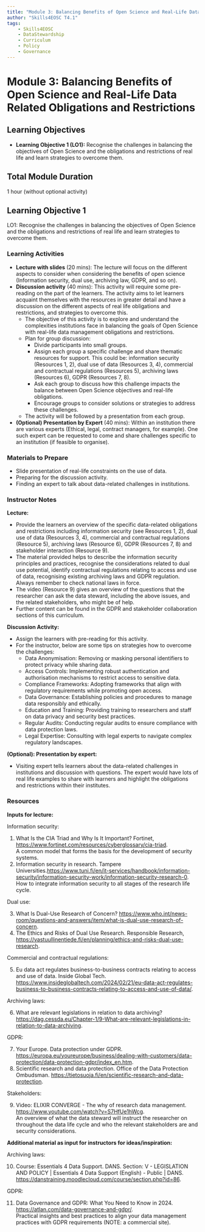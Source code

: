 ```yaml
---
title: "Module 3: Balancing Benefits of Open Science and Real-Life Data Related Obligations and Restrictions"
author: "Skills4EOSC T4.1"
tags:
    - Skills4EOSC
    - DataStewardship
    - Curriculum
    - Policy
    - Governance
---
```


# Module 3: Balancing Benefits of Open Science and Real-Life Data Related Obligations and Restrictions


## Learning Objectives

- **Learning Objective 1 (LO1):** Recognise the challenges in balancing the objectives of Open Science and the obligations and restrictions of real life and learn strategies to overcome them.


## Total Module Duration

1 hour (without optional activity)


## Learning Objective 1

LO1: Recognise the challenges in balancing the objectives of Open Science and the obligations and restrictions of real life and learn strategies to overcome them.


### Learning Activities

- **Lecture with slides** (20&nbsp;mins): The lecture will focus on the different aspects to consider when considering the benefits of open science (Information security, dual use, archiving law, GDPR, and so on).
- **Discussion activity** (40&nbsp;mins): This activity will require some pre-reading on the part of the learners. The activity aims to let learners acquaint themselves with the resources in greater detail and have a discussion on the different aspects of real life obligations and restrictions, and strategies to overcome this.
    - The objective of this activity is to explore and understand the complexities institutions face in balancing the goals of Open Science with real-life data management obligations and restrictions.
    - Plan for group discussion:
        - Divide participants into small groups.
        - Assign each group a specific challenge and share thematic resources for support. This could be: information security (Resources&nbsp;1, 2), dual use of data (Resources&nbsp;3, 4), commercial and contractual regulations (Resources&nbsp;5), archiving laws (Resources&nbsp;6), GDPR (Resources&nbsp;7, 8).
        - Ask each group to discuss how this challenge impacts the balance between Open Science objectives and real-life obligations.
        - Encourage groups to consider solutions or strategies to address these challenges.
    - The activity will be followed by a presentation from each group.
- **(Optional) Presentation by Expert** (40&nbsp;mins): Within an institution there are various experts (Ethical, legal, contract managers, for example). One such expert can be requested to come and share challenges specific to an institution (if feasible to organise).


### Materials to Prepare

- Slide presentation of real-life constraints on the use of data.
- Preparing for the discussion activity.
- Finding an expert to talk about data-related challenges in institutions.


### Instructor Notes

**Lecture:**

- Provide the learners an overview of the specific data-related obligations and restrictions including information security (see Resources&nbsp;1, 2), dual use of data (Resources&nbsp;3, 4), commercial and contractual regulations (Resource&nbsp;5), archiving laws (Resource&nbsp;6), GDPR (Resources&nbsp;7, 8) and stakeholder interaction (Resource&nbsp;9).
- The material provided helps to describe the information security principles and practices, recognise the considerations related to dual use potential, identify contractual regulations relating to access and use of data, recognising existing archiving laws and GDPR regulation. Always remember to check national laws in force.
- The video (Resource&nbsp;9) gives an overview of the questions that the researcher can ask the data steward, including the above issues, and the related stakeholders, who might be of help.
- Further content can be found in the GDPR and stakeholder collaboration sections of this curriculum.

**Discussion Activity:**

- Assign the learners with pre-reading for this activity.
- For the instructor, below are some tips on strategies how to overcome the challenges:
    - Data Anonymisation: Removing or masking personal identifiers to protect privacy while sharing data.
    - Access Controls: Implementing robust authentication and authorisation mechanisms to restrict access to sensitive data.
    - Compliance Frameworks: Adopting frameworks that align with regulatory requirements while promoting open access.
    - Data Governance: Establishing policies and procedures to manage data responsibly and ethically.
    - Education and Training: Providing training to researchers and staff on data privacy and security best practices.
    - Regular Audits: Conducting regular audits to ensure compliance with data protection laws.
    - Legal Expertise: Consulting with legal experts to navigate complex regulatory landscapes.

**(Optional): Presentation by expert:**

- Visiting expert tells learners about the data-related challenges in institutions and discussion with questions. The expert would have lots of real life examples to share with learners and highlight the obligations and restrictions within their institutes.


### Resources

**Inputs for lecture:**

Information security:

1. What Is the CIA Triad and Why Is It Important? Fortinet, <https://www.fortinet.com/resources/cyberglossary/cia-triad>.  
   A common model that forms the basis for the development of security systems.
2. Information security in research. Tampere Universities.<https://www.tuni.fi/en/it-services/handbook/information-security/information-security-work/information-security-research-0>.  
   How to integrate information security to all stages of the research life cycle.

Dual use:

3. What Is Dual-Use Research of Concern? <https://www.who.int/news-room/questions-and-answers/item/what-is-dual-use-research-of-concern>.
4. The Ethics and Risks of Dual Use Research. Responsible Research, <https://vastuullinentiede.fi/en/planning/ethics-and-risks-dual-use-research>.

Commercial and contractual regulations:

5. Eu data act regulates business-to-business contracts relating to access and use of data. Inside Global Tech. <https://www.insideglobaltech.com/2024/02/21/eu-data-act-regulates-business-to-business-contracts-relating-to-access-and-use-of-data/>.

Archiving laws:

6. What are relevant legislations in relation to data archiving? <https://dag.cessda.eu/Chapter-1/9-What-are-relevant-legislations-in-relation-to-data-archiving>.

GDPR:

7. Your Europe. Data protection under GDPR. <https://europa.eu/youreurope/business/dealing-with-customers/data-protection/data-protection-gdpr/index_en.htm>.
8. Scientific research and data protection. Office of the Data Protection Ombudsman. <https://tietosuoja.fi/en/scientific-research-and-data-protection>.

Stakeholders:

9. Video: ELIXIR CONVERGE - The why of research data management. <https://www.youtube.com/watch?v=S7HfUe1hWcg>.  
   An overview of what the data steward will instruct the researcher on throughout the data life cycle and who the relevant stakeholders are and security considerations.

**Additional material as input for instructors for ideas/inspiration:**

Archiving laws:

10. Course: Essentials 4 Data Support. DANS. Section: V - LEGISLATION AND POLICY | Essentials 4 Data Support (English) - Public | DANS. <https://danstraining.moodlecloud.com/course/section.php?id=86>.

GDPR:

11. Data Governance and GDPR: What You Need to Know in 2024. <https://atlan.com/data-governance-and-gdpr/>.  
    Practical insights and best practices to align your data management practices with GDPR requirements (NOTE: a commercial site).

